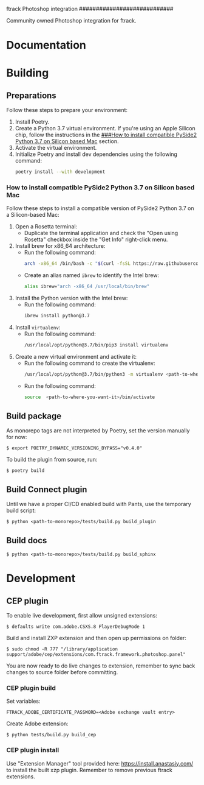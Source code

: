 ftrack Photoshop integration
############################

Community owned Photoshop integration for ftrack.

# Documentation

# Building

## Preparations

Follow these steps to prepare your environment:

1. Install Poetry.
2. Create a Python 3.7 virtual environment. If you're using an Apple Silicon chip, follow the instructions in the [###How to install compatible PySide2 Python 3.7 on Silicon based Mac](#how-to-install-compatible-pyside2-python-37-on-silicon-based-mac) section.
3. Activate the virtual environment.
4. Initialize Poetry and install dev dependencies using the following command:
    ```bash
    poetry install --with development
    ```

### How to install compatible PySide2 Python 3.7 on Silicon based Mac 

Follow these steps to install a compatible version of PySide2 Python 3.7 on a Silicon-based Mac:

1. Open a Rosetta terminal:
    - Duplicate the terminal application and check the "Open using Rosetta" checkbox inside the "Get Info" right-click menu.
2. Install brew for x86_64 architecture:
    - Run the following command:
        ```bash
        arch -x86_64 /bin/bash -c "$(curl -fsSL https://raw.githubusercontent.com/Homebrew/install/master/install.sh)"
        ```
    - Create an alias named `ibrew` to identify the Intel brew:
        ```bash
        alias ibrew="arch -x86_64 /usr/local/bin/brew"
        ```
3. Install the Python version with the Intel brew:
    - Run the following command:
        ```bash
        ibrew install python@3.7
        ```
4. Install `virtualenv`:
    - Run the following command:
        ```bash
        /usr/local/opt/python@3.7/bin/pip3 install virtualenv
        ```
5. Create a new virtual environment and activate it:
    - Run the following command to create the virtualenv:
        ```bash
        /usr/local/opt/python@3.7/bin/python3 -m virtualenv <path-to-where-you-want-it>
        ```
    - Run the following command:
        ```bash
        source  <path-to-where-you-want-it>/bin/activate
        ```

## Build package

As monorepo tags are not interpreted by Poetry, set the version manually for now:

    $ export POETRY_DYNAMIC_VERSIONING_BYPASS="v0.4.0"

To build the plugin from source, run:

    $ poetry build

## Build Connect plugin

Until we have a proper CI/CD enabled build with Pants, use the temporary 
build script:

    $ python <path-to-monorepo>/tests/build.py build_plugin

## Build docs

    $ python <path-to-monorepo>/tests/build.py build_sphinx



# Development


## CEP plugin

To enable live development, first allow unsigned extensions:

    $ defaults write com.adobe.CSXS.8 PlayerDebugMode 1


Build and install ZXP extension and then open up permissions on folder:

    $ sudo chmod -R 777 "/library/application support/adobe/cep/extensions/com.ftrack.framework.photoshop.panel"

You are now ready to do live changes to extension, remember to sync back changes to
source folder before committing.


### CEP plugin build

Set variables:

    FTRACK_ADOBE_CERTIFICATE_PASSWORD=<Adobe exchange vault entry>

Create Adobe extension:

    $ python tests/build.py build_cep


### CEP plugin install

Use "Extension Manager" tool provided here: https://install.anastasiy.com/ to install 
the built xzp plugin. Remember to remove previous ftrack extensions.

